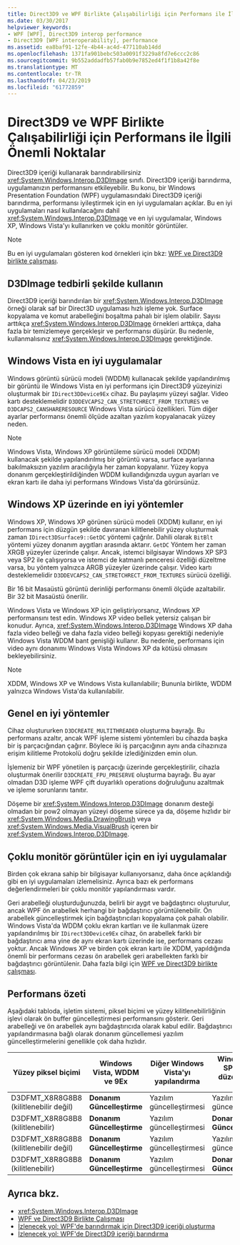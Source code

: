 ```yaml
---
title: Direct3D9 ve WPF Birlikte Çalışabilirliği için Performans ile İlgili Önemli Noktalar
ms.date: 03/30/2017
helpviewer_keywords:
- WPF [WPF], Direct3D9 interop performance
- Direct3D9 [WPF interoperability], performance
ms.assetid: ea8baf91-12fe-4b44-ac4d-477110ab14dd
ms.openlocfilehash: 1371fa901bebc503a0091f3229a8fd7e6ccc2c86
ms.sourcegitcommit: 9b552addadfb57fab0b9e7852ed4f1f1b8a42f8e
ms.translationtype: MT
ms.contentlocale: tr-TR
ms.lasthandoff: 04/23/2019
ms.locfileid: "61772859"
---
```

# <a name="performance-considerations-for-direct3d9-and-wpf-interoperability"></a>Direct3D9 ve WPF Birlikte Çalışabilirliği için Performans ile İlgili Önemli Noktalar
Direct3D9 içeriği kullanarak barındırabilirsiniz <xref:System.Windows.Interop.D3DImage> sınıfı. Direct3D9 içeriği barındırma, uygulamanızın performansını etkileyebilir. Bu konu, bir Windows Presentation Foundation (WPF) uygulamasındaki Direct3D9 içeriği barındırma, performansı iyileştirmek için en iyi uygulamaları açıklar. Bu en iyi uygulamaları nasıl kullanılacağını dahil <xref:System.Windows.Interop.D3DImage> ve en iyi uygulamalar, Windows XP, Windows Vista'yı kullanırken ve çoklu monitör görüntüler.  
  
> [!NOTE]
>  Bu en iyi uygulamaları gösteren kod örnekleri için bkz: [WPF ve Direct3D9 birlikte çalışması](wpf-and-direct3d9-interoperation.md).  
  
## <a name="use-d3dimage-sparingly"></a>D3DImage tedbirli şekilde kullanın  
 Direct3D9 içeriği barındırılan bir <xref:System.Windows.Interop.D3DImage> örneği olarak saf bir Direct3D uygulaması hızlı işleme yok. Surface kopyalama ve komut arabelleğini boşaltma pahalı bir işlem olabilir. Sayısı arttıkça <xref:System.Windows.Interop.D3DImage> örnekleri arttıkça, daha fazla bir temizlemeye gerçekleşir ve performansı düşürür. Bu nedenle, kullanmalısınız <xref:System.Windows.Interop.D3DImage> gerektiğinde.  
  
## <a name="best-practices-on-windows-vista"></a>Windows Vista en iyi uygulamalar  
 Windows görüntü sürücü modeli (WDDM) kullanacak şekilde yapılandırılmış bir görüntü ile Windows Vista en iyi performans için Direct3D9 yüzeyinizi oluşturmak bir `IDirect3DDevice9Ex` cihaz. Bu paylaşımı yüzeyi sağlar. Video kartı desteklemelidir `D3DDEVCAPS2_CAN_STRETCHRECT_FROM_TEXTURES` ve `D3DCAPS2_CANSHARERESOURCE` Windows Vista sürücü özellikleri. Tüm diğer ayarlar performansı önemli ölçüde azaltan yazılım kopyalanacak yüzey neden.  
  
> [!NOTE]
>  Windows Vista, Windows XP görüntüleme sürücü modeli (XDDM) kullanacak şekilde yapılandırılmış bir görüntü varsa, surface ayarlarına bakılmaksızın yazılım aracılığıyla her zaman kopyalanır. Yüzey kopya donanım gerçekleştirildiğinden WDDM kullandığınızda uygun ayarları ve ekran kartı ile daha iyi performans Windows Vista'da görürsünüz.  
  
## <a name="best-practices-on-windows-xp"></a>Windows XP üzerinde en iyi yöntemler  
 Windows XP, Windows XP görünen sürücü modeli (XDDM) kullanır, en iyi performans için düzgün şekilde davranan kilitlenebilir yüzey oluşturmak zaman `IDirect3DSurface9::GetDC` yöntemi çağrılır. Dahili olarak `BitBlt` yöntemi yüzey donanım aygıtları arasında aktarır. `GetDC` Yöntem her zaman XRGB yüzeyler üzerinde çalışır. Ancak, istemci bilgisayar Windows XP SP3 veya SP2 ile çalışıyorsa ve istemci de katmanlı penceresi özelliği düzeltme varsa, bu yöntem yalnızca ARGB yüzeyler üzerinde çalışır. Video kartı desteklemelidir `D3DDEVCAPS2_CAN_STRETCHRECT_FROM_TEXTURES` sürücü özelliği.  
  
 Bir 16 bit Masaüstü görüntü derinliği performansı önemli ölçüde azaltabilir. Bir 32 bit Masaüstü önerilir.  
  
 Windows Vista ve Windows XP için geliştiriyorsanız, Windows XP performansını test edin. Windows XP video bellek yetersiz çalışan bir konudur. Ayrıca, <xref:System.Windows.Interop.D3DImage> Windows XP daha fazla video belleği ve daha fazla video belleği kopyası gerektiği nedeniyle Windows Vista WDDM bant genişliği kullanır. Bu nedenle, performans için video aynı donanımı Windows Vista Windows XP da kötüsü olmasını bekleyebilirsiniz.  
  
> [!NOTE]
>  XDDM, Windows XP ve Windows Vista kullanılabilir; Bununla birlikte, WDDM yalnızca Windows Vista'da kullanılabilir.  
  
## <a name="general-best-practices"></a>Genel en iyi yöntemler  
 Cihaz oluştururken `D3DCREATE_MULTITHREADED` oluşturma bayrağı. Bu performans azaltır, ancak WPF işleme sistemi yöntemleri bu cihazda başka bir iş parçacığından çağırır. Böylece iki iş parçacığının aynı anda cihazınıza erişim kilitleme Protokolü doğru şekilde izlediğinizden emin olun.  
  
 İşlemeniz bir WPF yönetilen iş parçacığı üzerinde gerçekleştirilir, cihazla oluşturmak önerilir `D3DCREATE_FPU_PRESERVE` oluşturma bayrağı. Bu ayar olmadan D3D işleme WPF çift duyarlıklı operations doğruluğunu azaltmak ve işleme sorunlarını tanıtır.  
  
 Döşeme bir <xref:System.Windows.Interop.D3DImage> donanım desteği olmadan bir pow2 olmayan yüzeyi döşeme sürece ya da, döşeme hızlıdır bir <xref:System.Windows.Media.DrawingBrush> veya <xref:System.Windows.Media.VisualBrush> içeren bir <xref:System.Windows.Interop.D3DImage>.  
  
## <a name="best-practices-for-multi-monitor-displays"></a>Çoklu monitör görüntüler için en iyi uygulamalar  
 Birden çok ekrana sahip bir bilgisayar kullanıyorsanız, daha önce açıklandığı gibi en iyi uygulamaları izlemelisiniz. Ayrıca bazı ek performans değerlendirmeleri bir çoklu monitör yapılandırması vardır.  
  
 Geri arabelleği oluşturduğunuzda, belirli bir aygıt ve bağdaştırıcı oluşturulur, ancak WPF ön arabellek herhangi bir bağdaştırıcı görüntülenebilir. Ön arabellek güncelleştirmek için bağdaştırıcıları kopyalama çok pahalı olabilir. Windows Vista'da WDDM çoklu ekran kartları ve ile kullanmak üzere yapılandırılmış bir `IDirect3DDevice9Ex` cihaz, ön arabellek farklı bir bağdaştırıcı ama yine de aynı ekran kartı üzerinde ise, performans cezası yoktur. Ancak Windows XP ve birden çok ekran kartı ile XDDM, yapıldığında önemli bir performans cezası ön arabellek geri arabellekten farklı bir bağdaştırıcı görüntülenir. Daha fazla bilgi için [WPF ve Direct3D9 birlikte çalışması](wpf-and-direct3d9-interoperation.md).  
  
## <a name="performance-summary"></a>Performans özeti  
 Aşağıdaki tabloda, işletim sistemi, piksel biçimi ve yüzey kilitlenebilirliğinin işlevi olarak ön buffer güncelleştirmesi performansını gösterir. Geri arabelleği ve ön arabellek aynı bağdaştırıcıda olarak kabul edilir. Bağdaştırıcı yapılandırmasına bağlı olarak donanım güncellemesi yazılım güncelleştirmelerini genellikle çok daha hızlıdır.  
  
|Yüzey piksel biçimi|Windows Vista, WDDM ve 9Ex|Diğer Windows Vista'yı yapılandırma|Windows XP SP3 veya düzeltme ile SP2|Windows XP SP2|  
|--------------------------|---------------------------------|----------------------------------------|--------------------------------------|--------------------|  
|D3DFMT_X8R8G8B8 (kilitlenebilir değil)|**Donanım Güncelleştirme**|Yazılım güncelleştirmesi|Yazılım güncelleştirmesi|Yazılım güncelleştirmesi|  
|D3DFMT_X8R8G8B8 (kilitlenebilir)|**Donanım Güncelleştirme**|Yazılım güncelleştirmesi|**Donanım Güncelleştirme**|**Donanım Güncelleştirme**|  
|D3DFMT_X8R8G8B8 (kilitlenebilir değil)|**Donanım Güncelleştirme**|Yazılım güncelleştirmesi|Yazılım güncelleştirmesi|Yazılım güncelleştirmesi|  
|D3DFMT_X8R8G8B8 (kilitlenebilir)|**Donanım Güncelleştirme**|Yazılım güncelleştirmesi|**Donanım Güncelleştirme**|Yazılım güncelleştirmesi|  
  
## <a name="see-also"></a>Ayrıca bkz.

- <xref:System.Windows.Interop.D3DImage>
- [WPF ve Direct3D9 Birlikte Çalışması](wpf-and-direct3d9-interoperation.md)
- [İzlenecek yol: WPF'de barındırmak için Direct3D9 içeriği oluşturma](walkthrough-creating-direct3d9-content-for-hosting-in-wpf.md)
- [İzlenecek yol: WPF'de Direct3D9 içeriği barındırma](walkthrough-hosting-direct3d9-content-in-wpf.md)
